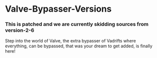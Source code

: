 # Valve-Bypasser-Versions
### This is patched and we are currently skidding sources from version-2-6
Step into the world of Valve, the extra bypasser of Vadrifts where everything, can be bypassed, that was your dream to get added, is finally here!
